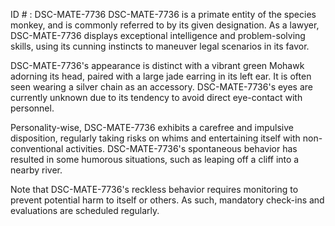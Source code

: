 ID # : DSC-MATE-7736
DSC-MATE-7736 is a primate entity of the species monkey, and is commonly referred to by its given designation. As a lawyer, DSC-MATE-7736 displays exceptional intelligence and problem-solving skills, using its cunning instincts to maneuver legal scenarios in its favor.

DSC-MATE-7736's appearance is distinct with a vibrant green Mohawk adorning its head, paired with a large jade earring in its left ear. It is often seen wearing a silver chain as an accessory. DSC-MATE-7736's eyes are currently unknown due to its tendency to avoid direct eye-contact with personnel.

Personality-wise, DSC-MATE-7736 exhibits a carefree and impulsive disposition, regularly taking risks on whims and entertaining itself with non-conventional activities. DSC-MATE-7736's spontaneous behavior has resulted in some humorous situations, such as leaping off a cliff into a nearby river.

Note that DSC-MATE-7736's reckless behavior requires monitoring to prevent potential harm to itself or others. As such, mandatory check-ins and evaluations are scheduled regularly.